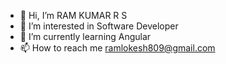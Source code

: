 - 👋 Hi, I’m RAM KUMAR R S
- 👀 I’m interested in Software Developer
- 🌱 I’m currently learning Angular
- 📫 How to reach me ramlokesh809@gmail.com 

<!---
ram02-kumar/ram02-kumar is a ✨ special ✨ repository because its `README.md` (this file) appears on your GitHub profile.
You can click the Preview link to take a look at your changes.
--->
